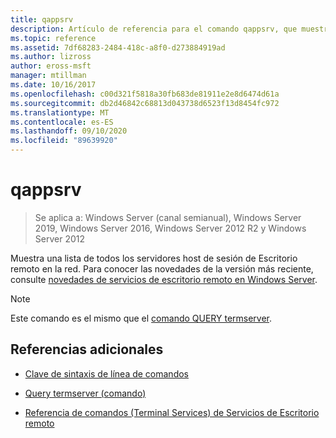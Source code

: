 ```yaml
---
title: qappsrv
description: Artículo de referencia para el comando qappsrv, que muestra una lista de todos los servidores host de sesión de Escritorio remoto en la red.
ms.topic: reference
ms.assetid: 7df68283-2484-418c-a8f0-d273884919ad
ms.author: lizross
author: eross-msft
manager: mtillman
ms.date: 10/16/2017
ms.openlocfilehash: c00d321f5818a30fb683de81911e2e8d6474d61a
ms.sourcegitcommit: db2d46842c68813d043738d6523f13d8454fc972
ms.translationtype: MT
ms.contentlocale: es-ES
ms.lasthandoff: 09/10/2020
ms.locfileid: "89639920"
---
```

# <a name="qappsrv"></a>qappsrv

> Se aplica a: Windows Server (canal semianual), Windows Server 2019, Windows Server 2016, Windows Server 2012 R2 y Windows Server 2012

Muestra una lista de todos los servidores host de sesión de Escritorio remoto en la red. Para conocer las novedades de la versión más reciente, consulte [novedades de servicios de escritorio remoto en Windows Server](/previous-versions/windows/it-pro/windows-server-2012-r2-and-2012/dn283323(v=ws.11)).

> [!NOTE]
> Este comando es el mismo que el [comando QUERY termserver](query-termserver.md).

## <a name="additional-references"></a>Referencias adicionales

- [Clave de sintaxis de línea de comandos](command-line-syntax-key.md)

- [Query termserver (comando)](query-termserver.md)

- [Referencia de comandos (Terminal Services) de Servicios de Escritorio remoto](remote-desktop-services-terminal-services-command-reference.md)
